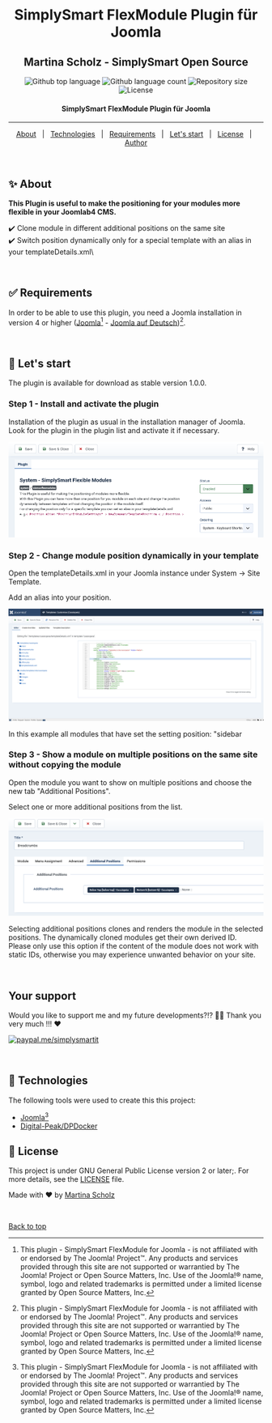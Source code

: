 <h1 align="center">SimplySmart FlexModule Plugin für Joomla</h1><h2 align="center">Martina Scholz - SimplySmart Open Source</h2>

<p align="center">
  <img alt="Github top language" src="https://img.shields.io/github/languages/top/SimplySmart-IT/plg_system_sismosflexmodules?color=00A98F">

  <img alt="Github language count" src="https://img.shields.io/github/languages/count/SimplySmart-IT/plg_system_sismosflexmodules?color=00A98F">

  <img alt="Repository size" src="https://img.shields.io/github/repo-size/SimplySmart-IT/plg_system_sismosflexmodules?color=00A98F">

  <img alt="License" src="https://img.shields.io/github/license/SimplySmart-IT/plg_system_sismosflexmodules?color=00A98F">
</p>

<!-- Status -->

<h4 align="center"> 
	  SimplySmart FlexModule Plugin für Joomla
</h4> 

<hr>

<p align="center">
  <a href="#sparkles-about">About</a> &#xa0; | &#xa0;
  <a href="#mag_right-technologies">Technologies</a> &#xa0; | &#xa0;
  <a href="#white_check_mark-requirements">Requirements</a> &#xa0; | &#xa0;
  <a href="#checkered_flag-starting">Let's start</a> &#xa0; | &#xa0;
  <a href="#memo-license">License</a> &#xa0; | &#xa0;
  <a href="https://github.com/SimplySmart-IT" target="_blank">Author</a>
</p>

<br>

## :sparkles: About ##

**This Plugin is useful to make the positioning for your modules more flexible in your Joomlab4 CMS.**

:heavy_check_mark: Clone module in different additional positions on the same site\
:heavy_check_mark: Switch position dynamically only for a special template with an alias in your templateDetails.xml\

&#xa0;

## :white_check_mark: Requirements ##

In order to be able to use this plugin, you need a Joomla installation in version 4 or higher ([Joomla](https://www.joomla.org/)[^1] - [Joomla auf Deutsch](https://www.joomla.de/))[^1].

&#xa0;

## :checkered_flag: Let's start ##

The plugin is available for download as stable version 1.0.0.

### Step 1 - Install and activate the plugin

Installation of the plugin as usual in the installation manager of Joomla.
Look for the plugin in the plugin list and activate it if necessary.

![Screenshot Plugin ](docs/PluginsSystemSismosFlexModule_Screenshot1.png)

### Step 2 - Change module position dynamically in your template

Open the templateDetails.xml in your Joomla instance under System -> Site Template.

Add an alias into your position.

![Screenshot Plugin ](docs/PluginsSystemSismosFlexModule_Screenshot2.png)

In this example all modules that have set the setting position: "sidebar

### Step 3 - Show a module on multiple positions on the same site without copying the module

Open the module you want to show on multiple positions and choose the new tab "Additional Positions".

Select one or more additional positions from the list.

![Screenshot Plugin ](docs/PluginsSystemSismosFlexModule_Screenshot3.png)

Selecting additional positions clones and renders the module in the selected positions. The dynamically cloned modules get their own derived ID.<br>Please only use this option if the content of the module does not work with static IDs, otherwise you may experience unwanted behavior on your site.

&#xa0;

## Your support
Would you like to support me and my future developments?!? :tada::rocket: Thank you very much !!! :heart:

[<img alt="paypal.me/simplysmartit" src="https://img.shields.io/static/v1?label=PayPal.me/SimplySmartIT&message=PayPal.me&color=1040c1&style=for-the-badge&logo=paypal"/>](https://paypal.me/simplysmartit?country.x=DE&locale.x=de_DE)

&#xa0;

## :mag_right: Technologies ##

The following tools were used to create this this project:

- [Joomla](https://www.joomla.org/)[^1]
- [Digital-Peak/DPDocker](https://github.com/Digital-Peak/DPDocker)

## :memo: License ##

This project is under GNU General Public License version 2 or later;. For more details, see the [LICENSE](LICENSE.md) file.

Made with :heart: by <a href="https://github.com/SimplySmart-IT" target="_blank">Martina Scholz</a>

&#xa0;

[^1]: This plugin - SimplySmart FlexModule for Joomla - is not affiliated with or endorsed by The Joomla! Project™. Any products and services provided through this site are not supported or warrantied by The Joomla! Project or Open Source Matters, Inc. Use of the Joomla!® name, symbol, logo and related trademarks is permitted under a limited license granted by Open Source Matters, Inc.

<a href="#top">Back to top</a>
